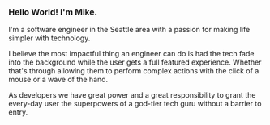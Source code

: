 ### Hello World! I'm Mike.

I'm a software engineer in the Seattle area with a passion for making life simpler with technology.

I believe the most impactful thing an engineer can do is had the tech fade into the background while the user gets a full featured experience.  Whether that's through allowing them to perform complex actions with the click of a mouse or a wave of the hand.

As developers we have great power and a great responsibility to grant the every-day user the superpowers of a god-tier tech guru without a barrier to entry.
<!--
**mike-gustafson/mike-gustafson** is a ✨ _special_ ✨ repository because its `README.md` (this file) appears on your GitHub profile.

Here are some ideas to get you started:

- 🔭 I’m currently working on ...
- 🌱 I’m currently learning ...
- 👯 I’m looking to collaborate on ...
- 🤔 I’m looking for help with ...
- 💬 Ask me about ...
- 📫 How to reach me: ...
- 😄 Pronouns: ...
- ⚡ Fun fact: ...
-->
